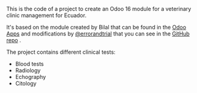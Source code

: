 This is the code of a project to create an Odoo 16 module for a veterinary clinic management for Ecuador.

It's based on the module created by Bilal that can be found in the [Odoo Apps](https://apps.odoo.com/apps/modules/11.0/veterinary/) and modifications by  [@errorandtrial](https://github.com/errorandtrial) that you can see in the [GitHub repo](https://github.com/errorandtrial/veterinary) .

The project contains different clinical tests: 
- Blood tests 
- Radiology
- Echography
- Citology